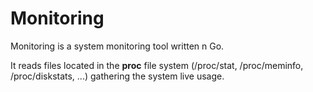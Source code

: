 # Monitoring

Monitoring is a system monitoring tool written n Go.

It reads files located in the **proc** file system (/proc/stat, /proc/meminfo, /proc/diskstats, ...) gathering the system live usage. 